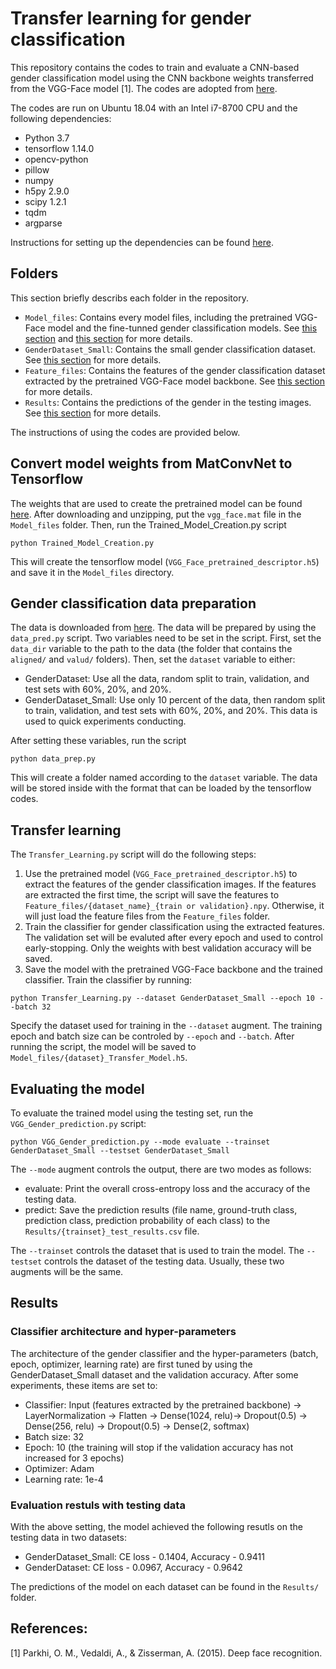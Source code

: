 # Transfer learning for gender classification
This repository contains the codes to train and evaluate a CNN-based gender classification model using the CNN backbone weights transferred from the VGG-Face model [1].
The codes are adopted from [here](https://github.com/JordanCola/Facial-Recognition-VGG-Face).

The codes are run on Ubuntu 18.04 with an Intel i7-8700 CPU and the following dependencies:
- Python 3.7
- tensorflow 1.14.0
- opencv-python
- pillow
- numpy
- h5py 2.9.0
- scipy 1.2.1
- tqdm
- argparse

Instructions for setting up the dependencies can be found [here](https://github.com/JordanCola/Facial-Recognition-VGG-Face). 

## Folders
This section briefly describs each folder in the repository.
- `Model_files`: Contains every model files, including the pretrained VGG-Face model and the fine-tunned gender classification models. See [this section](#convert-model-weights-from-matconvnet-to-tensorflow) and [this section](#transfer-learning) for more details.
- `GenderDataset_Small`: Contains the small gender classification dataset. See [this section](#gender-classification-data-preparation) for more details.
- `Feature_files`: Contains the features of the gender classification dataset extracted by the pretrained VGG-Face model backbone. See [this section](#transfer-learning) for more details.
- `Results`: Contains the predictions of the gender in the testing images. See [this section](#evaluating-the-model) for more details.

The instructions of using the codes are provided below.

## Convert model weights from MatConvNet to Tensorflow
The weights that are used to create the pretrained model can be found [here](https://m-training.s3-us-west-2.amazonaws.com/dlchallenge/vgg_face_matconvnet.tar.gz). After downloading and unzipping, put the `vgg_face.mat` file in the `Model_files` folder. Then, run the Trained_Model_Creation.py script
```
python Trained_Model_Creation.py
```
This will create the tensorflow model (`VGG_Face_pretrained_descriptor.h5`) and save it in the `Model_files` directory.

## Gender classification data preparation
The data is downloaded from [here](https://s3.amazonaws.com/matroid-web/datasets/agegender_cleaned.tar.gz). The data will be prepared by using the `data_pred.py` script. Two variables need to be set in the script. First, set the `data_dir` variable to the path to the data (the folder that contains the `aligned/` and `valud/` folders). Then, set the `dataset` variable to either:
- GenderDataset: Use all the data, random split to train, validation, and test sets with 60%, 20%, and 20%.
- GenderDataset_Small: Use only 10 percent of the data, then random split to train, validation, and test sets with 60%, 20%, and 20%. This data is used to quick experiments conducting.

After setting these variables, run the script
```
python data_prep.py
```
This will create a folder named according to the `dataset` variable. The data will be stored inside with the format that can be loaded by the tensorflow codes.

## Transfer learning
The `Transfer_Learning.py` script will do the following steps:
1. Use the pretrained model (`VGG_Face_pretrained_descriptor.h5`) to extract the features of the gender classification images. If the features are extracted the first time, the script will save the features to `Feature_files/{dataset_name}_{train or validation}.npy`. Otherwise, it will just load the feature files from the `Feature_files` folder.
2. Train the classifier for gender classification using the extracted features. The validation set will be evaluted after every epoch and used to control early-stopping. Only the weights with best validation accuracy will be saved.
3. Save the model with the pretrained VGG-Face backbone and the trained classifier.
Train the classifier by running:
```
python Transfer_Learning.py --dataset GenderDataset_Small --epoch 10 --batch 32
```
Specify the dataset used for training in the `--dataset` augment. The training epoch and batch size can be controled by `--epoch` and `--batch`. After running the script, the model will be saved to `Model_files/{dataset}_Transfer_Model.h5`.

## Evaluating the model
To evaluate the trained model using the testing set, run the `VGG_Gender_prediction.py` script:
```
python VGG_Gender_prediction.py --mode evaluate --trainset GenderDataset_Small --testset GenderDataset_Small
```
The `--mode` augment controls the output, there are two modes as follows:
- evaluate: Print the overall cross-entropy loss and the accuracy of the testing data.
- predict: Save the prediction results (file name, ground-truth class, prediction class, prediction probability of each class) to the `Results/{trainset}_test_results.csv` file.

The `--trainset` controls the dataset that is used to train the model. The `--testset` controls the dataset of the testing data. Usually, these two augments will be the same.

## Results
### Classifier architecture and hyper-parameters
The architecture of the gender classifier and the hyper-parameters (batch, epoch, optimizer, learning rate) are first tuned by using the GenderDataset_Small dataset and the validation accuracy. After some experiments, these items are set to:
- Classifier: Input (features extracted by the pretrained backbone) -> LayerNormalization -> Flatten -> Dense(1024, relu)-> Dropout(0.5) -> Dense(256, relu) -> Dropout(0.5) -> Dense(2, softmax)
- Batch size: 32
- Epoch: 10 (the training will stop if the validation accuracy has not increased for 3 epochs)
- Optimizer: Adam
- Learning rate: 1e-4

### Evaluation restuls with testing data
With the above setting, the model achieved the following resutls on the testing data in two datasets:
- GenderDataset_Small: CE loss - 0.1404, Accuracy - 0.9411
- GenderDataset: CE loss - 0.0967, Accuracy - 0.9642

The predictions of the model on each dataset can be found in the `Results/` folder.


 ## References:
 [1] Parkhi, O. M., Vedaldi, A., & Zisserman, A. (2015). Deep face recognition.
